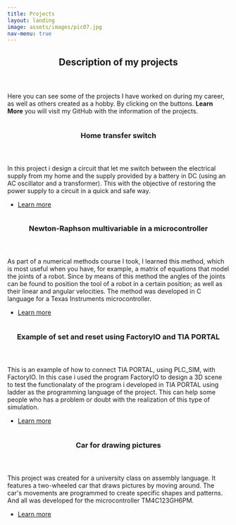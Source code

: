 ```yaml
---
title: Projects
layout: landing
image: assets/images/pic07.jpg
nav-menu: true
---
```


<!-- Main -->
<div id="main">

<!-- One -->
<section id="one">
	<div class="inner">
		<header class="major">
			<h2>Description of my projects</h2>
		</header>
		<p>Here you can see some of the projects I have worked on during my career, as well as others created as a hobby. By clicking on the buttons. <b>Learn More</b> you will visit my GitHub with the information of the projects. </p>
	</div>
</section>

<!-- Two -->
<section id="two" class="spotlights">
	<section>
		<a href="generic.html" class="image">
			<img src="{% link assets/images/pic08.jpg %}" alt="" data-position="center center" />
		</a>
		<div class="content">
			<div class="inner">
				<header class="major">
					<h3>Home transfer switch</h3>
				</header>
				<p>In this project i design a circuit that let me switch between the electrical supply from my home and
the supply provided by a battery in DC (using an AC oscillator and a transformer). This with the objective of
restoring the power supply to a circuit in a quick and safe way.</p>
				<ul class="actions">
					<li><a href="https://github.com/Bluevipe21/SwitchTransferenciaDomiciliar.git" class="button">Learn more</a></li>
				</ul>
			</div>
		</div>
	</section>
	<section>
		<a href="generic.html" class="image">
			<img src="{% link assets/images/pic09.jpg %}" alt="" data-position="top center" />
		</a>
		<div class="content">
			<div class="inner">
				<header class="major">
					<h3>Newton-Raphson multivariable in a microcontroller</h3>
				</header>
				<p>As part of a numerical methods course I took, I learned this method, which is most useful when you have, for example, a matrix of equations that model the joints of a robot. Since by means of this method the angles of the joints can be found to position the tool of a robot in a certain position; as well as their linear and angular velocities. The method was developed in C language for a Texas Instruments microcontroller.</p>
				<ul class="actions">
					<li><a href="https://github.com/Bluevipe21/NewtonRaphson_Multivariable.git" class="button">Learn more</a></li>
				</ul>
			</div>
		</div>
	</section>
	<section>
		<a href="generic.html" class="image">
			<img src="{% link assets/images/pic10.jpg %}" alt="" data-position="25% 25%" />
		</a>
		<div class="content">
			<div class="inner">
				<header class="major">
					<h3>Example of set and reset using FactoryIO and TIA PORTAL</h3>
				</header>
				<p>This is an example of how to connect TIA PORTAL, using PLC_SIM, with FactoryIO. In this case i used the program
FactoryIO to design a 3D scene to test the functionalaty of the program i developed in TIA PORTAL using ladder as the programming language of the project. This can help some people who has a problem or doubt with the realization of this
type of simulation.</p>
				<ul class="actions">
					<li><a href="https://github.com/Bluevipe21/Carrito_dibujar_figuras" class="button">Learn more</a></li>
				</ul>
			</div>
		</div>
	</section>	
</section>
	
	

</section>
	
<!-- Three -->
<section id="three" class="spotlights">
	<section>
		<a href="generic.html" class="image">
			<img src="{% link assets/images/pic08.jpg %}" alt="" data-position="center center" />
		</a>
		<div class="content">
			<div class="inner">
				<header class="major">
					<h3>Car for drawing pictures</h3>
				</header>
				<p>This project was created for a university class on assembly language. It features a two-wheeled car that draws pictures by moving around. The car's movements are programmed to create specific shapes and patterns. And all was developed for the microcontroller TM4C123GH6PM.</p>
				<ul class="actions">
					<li><a href="https://github.com/Bluevipe21/SwitchTransferenciaDomiciliar.git" class="button">Learn more</a></li>
				</ul>
			</div>
		</div>
	</section>
</section>
</section>

	
</div>
